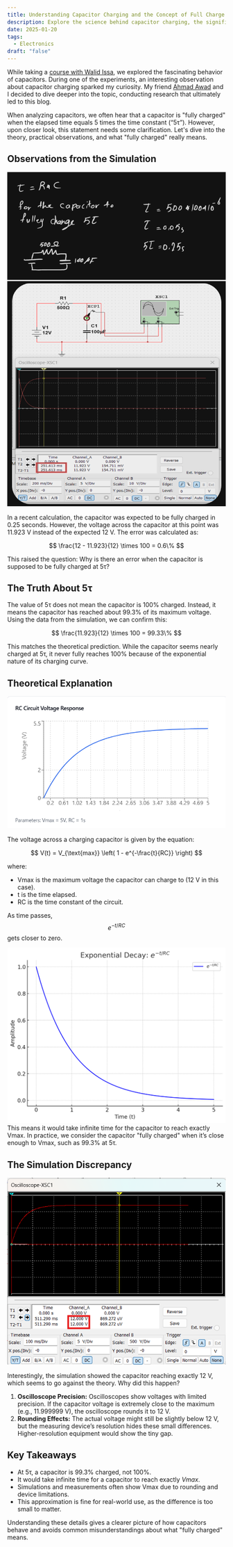 ```yaml
---
title: Understanding Capacitor Charging and the Concept of Full Charge
description: Explore the science behind capacitor charging, the significance of 5τ, and why capacitors never truly reach full charge despite practical approximations.
date: 2025-01-20
tags:
  - Electronics
draft: "false"
---
```

While taking a [course with Walid Issa](https://youtube.com/playlist?list=PLww54WQ2wa5qVh1p8iPi7HspX7N9hbvbc&si=9h1KH2NZG2lSLsaB), we explored the fascinating behavior of capacitors. During one of the experiments, an interesting observation about capacitor charging sparked my curiosity. My friend [Ahmad Awad](https://www.linkedin.com/in/ahmad-awad-36b481301/) and I decided to dive deeper into the topic, conducting research that ultimately led to this blog.

When analyzing capacitors, we often hear that a capacitor is "fully charged" when the elapsed time equals 5 times the time constant (“5τ”). However, upon closer look, this statement needs some clarification. Let's dive into the theory, practical observations, and what "fully charged" really means.

## Observations from the Simulation

![](/images/Pasted%20image%2020250121022953.png)
![](/images/Pasted%20image%2020250121023020.png)


In a recent calculation, the capacitor was expected to be fully charged in 0.25 seconds. However, the voltage across the capacitor at this point was 11.923 V instead of the expected 12 V. The error was calculated as:

$$ \frac{12 - 11.923}{12} \times 100 = 0.6\% $$ 

This raised the question: Why is there an error when the capacitor is supposed to be fully charged at 5τ?

## The Truth About 5τ

The value of 5τ does not mean the capacitor is 100% charged. Instead, it means the capacitor has reached about 99.3% of its maximum voltage. Using the data from the simulation, we can confirm this:

$$ \frac{11.923}{12} \times 100 = 99.33\% $$

This matches the theoretical prediction. While the capacitor seems nearly charged at 5τ, it never fully reaches 100% because of the exponential nature of its charging curve.

## Theoretical Explanation

![](/images/Pasted%20image%2020250121015614.png)


The voltage across a charging capacitor is given by the equation:

$$ V(t) = V_{\text{max}} \left( 1 - e^{-\frac{t}{RC}} \right) $$

where:

- Vmax is the maximum voltage the capacitor can charge to (12 V in this case).
- t is the time elapsed.
- RC is the time constant of the circuit.

As time passes, $$e^{-t/RC}$$ gets closer to zero. 

![](/images/Pasted%20image%2020250121015737.png)
This means it would take infinite time for the capacitor to reach exactly Vmax. In practice, we consider the capacitor "fully charged" when it’s close enough to Vmax, such as 99.3% at 5τ.

## The Simulation Discrepancy

![](/images/Pasted%20image%2020250121020039.png)

Interestingly, the simulation showed the capacitor reaching exactly 12 V, which seems to go against the theory. Why did this happen?

1. **Oscilloscope Precision:** Oscilloscopes show voltages with limited precision. If the capacitor voltage is extremely close to the maximum (e.g., 11.999999 V), the oscilloscope rounds it to 12 V.
2. **Rounding Effects:** The actual voltage might still be slightly below 12 V, but the measuring device’s resolution hides these small differences. Higher-resolution equipment would show the tiny gap.

## Key Takeaways

- At 5τ, a capacitor is 99.3% charged, not 100%.
- It would take infinite time for a capacitor to reach exactly $Vmax$.
- Simulations and measurements often show Vmax due to rounding and device limitations.
- This approximation is fine for real-world use, as the difference is too small to matter.

Understanding these details gives a clearer picture of how capacitors behave and avoids common misunderstandings about what "fully charged" means.